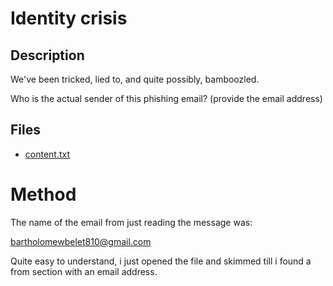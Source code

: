 # Identity crisis

## Description

We've been tricked, lied to, and quite possibly, bamboozled.

Who is the actual sender of this phishing email? (provide the email address)

## Files

* [content.txt](files/content.txt)

# Method

The name of the email from just reading the message was:

bartholomewbelet810@gmail.com

Quite easy to understand, i just opened the file and skimmed till i found a from section with
an email address.
